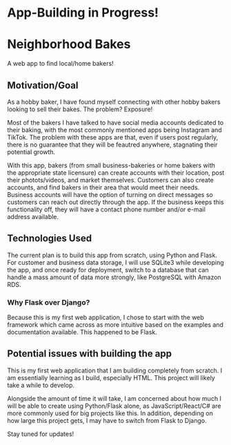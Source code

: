 # App-Building in Progress! 

# Neighborhood Bakes
A web app to find local/home bakers!

## Motivation/Goal
As a hobby baker, I have found myself connecting with other hobby bakers looking to sell their bakes. The problem? Exposure!

Most of the bakers I have talked to have social media accounts dedicated to their baking, with the most commonly mentioned apps being Instagram and TikTok. The problem with these apps are that, even if users post regularly, there is no guarantee that they will be feautred anywhere, stagnating their potential growth. 

With this app, bakers (from small business-bakeries or home bakers with the appropriate state licensure) can create accounts with their location, post their photots/videos, and market themselves. Customers can also create accounts, and find bakers in their area that would meet their needs. Business accounts will have the option of turning on direct messages so customers can reach out directly through the app. If the business keeps this functionality off, they will have a contact phone number and/or e-mail address available. 

## Technologies Used
The current plan is to build this app from scratch, using Python and Flask. For customer and business data storage, I will use SQLite3 while developing the app, and once ready for deployment, switch to a database that can handle a mass amount of data more strongly, like PostgreSQL with Amazon RDS. 

### Why Flask over Django? 
Because this is my first web application, I chose to start with the web framework which came across as more intuitive based on the examples and documentation available. This happened to be Flask. 

## Potential issues with building the app
This is my first web application that I am building completely from scratch. I am essentially learning as I build, especially HTML. This project will likely take a while to develop. 

Alongside the amount of time it will take, I am concerned about how much I will be able to create using Python/Flask alone, as JavaScript/React/C# are more commonly used for big projects like this. In addition, depending on how large this project gets, I may have to switch from Flask to Django. 

Stay tuned for updates! 
